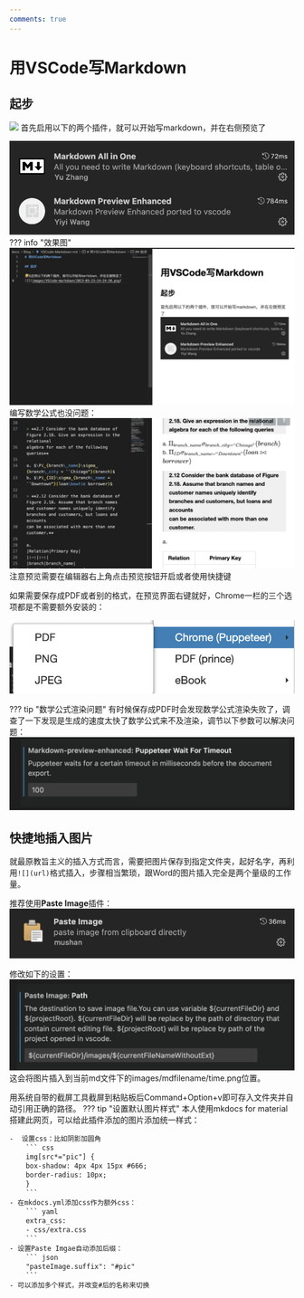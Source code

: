 ```yaml
---
comments: true
---
```


# 用VSCode写Markdown

## 起步
![](images/VSCode-Markdown/2023-03-23-16-57-43.png#pic)
首先启用以下的两个插件，就可以开始写markdown，并在右侧预览了

![](images/VSCode-markdown/2023-03-23-14-24-20.png#pic)
??? info "效果图"
    ![](images/VSCode-markdown/2023-03-23-14-25-15.png#pic)
    编写数学公式也没问题：
    ![](images/VSCode-markdown/2023-03-23-14-32-24.png#pic)
注意预览需要在编辑器右上角点击预览按钮开启或者使用快捷键

如果需要保存成PDF或者别的格式，在预览界面右键就好，Chrome一栏的三个选项都是不需要额外安装的：

![](images/VSCode-markdown/2023-03-23-14-34-26.png#pic)

??? tip "数学公式渲染问题"
    有时候保存成PDF时会发现数学公式渲染失败了，调查了一下发现是生成的速度太快了数学公式来不及渲染，调节以下参数可以解决问题：
    ![](images/VSCode-markdown/2023-03-23-14-35-52.png#pic)

## 快捷地插入图片

就最原教旨主义的插入方式而言，需要把图片保存到指定文件夹，起好名字，再利用`![](url)`格式插入，步骤相当繁琐，跟Word的图片插入完全是两个量级的工作量。

推荐使用**Paste Image**插件：
![](images/VSCode-markdown/2023-03-23-14-37-41.png#pic)

修改如下的设置：
![](images/VSCode-markdown/2023-03-23-14-38-36.png#pic)
这会将图片插入到当前md文件下的images/mdfilename/time.png位置。

用系统自带的截屏工具截屏到粘贴板后Command+Option+v即可存入文件夹并自动引用正确的路径。
??? tip "设置默认图片样式"
    本人使用mkdocs for material搭建此网页，可以给此插件添加的图片添加统一样式：

    -  设置css：比如阴影加圆角
        ``` css
        img[src*="pic"] {
        box-shadow: 4px 4px 15px #666;
        border-radius: 10px;
        }
        ```
    - 在mkdocs.yml添加css作为额外css：
        ``` yaml
        extra_css:
        - css/extra.css
        ``` 
    - 设置Paste Imgae自动添加后缀：
        ``` json
        "pasteImage.suffix": "#pic"
        ```
    - 可以添加多个样式，并改变#后的名称来切换


    
